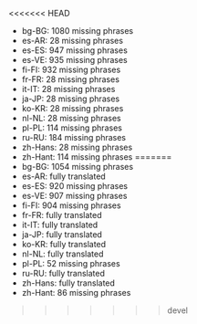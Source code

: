 <<<<<<< HEAD
- bg-BG: 1080 missing phrases
- es-AR: 28 missing phrases
- es-ES: 947 missing phrases
- es-VE: 935 missing phrases
- fi-FI: 932 missing phrases
- fr-FR: 28 missing phrases
- it-IT: 28 missing phrases
- ja-JP: 28 missing phrases
- ko-KR: 28 missing phrases
- nl-NL: 28 missing phrases
- pl-PL: 114 missing phrases
- ru-RU: 184 missing phrases
- zh-Hans: 28 missing phrases
- zh-Hant: 114 missing phrases
=======
- bg-BG: 1054 missing phrases
- es-AR: fully translated
- es-ES: 920 missing phrases
- es-VE: 907 missing phrases
- fi-FI: 904 missing phrases
- fr-FR: fully translated
- it-IT: fully translated
- ja-JP: fully translated
- ko-KR: fully translated
- nl-NL: fully translated
- pl-PL: 52 missing phrases
- ru-RU: fully translated
- zh-Hans: fully translated
- zh-Hant: 86 missing phrases
>>>>>>> devel
